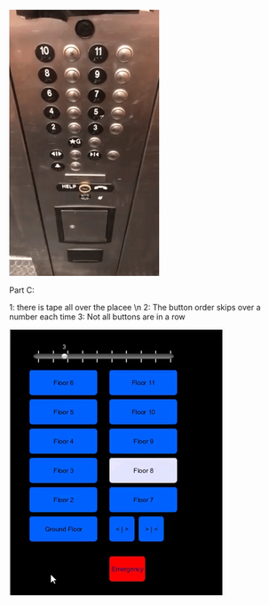 ![Elevator_Gif_Aaron](https://github.com/AaronPingo96/Human-Computer-Interaction/blob/master/hw1.elevator.gif)

Part C:

1: there is tape all over the placee \n
2: The button order skips over a number each time
3: Not all buttons are in a row



![project_Gif_Aaron](https://github.com/AaronPingo96/Human-Computer-Interaction/blob/master/hw1.Pingo.gif)


